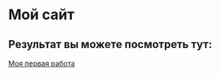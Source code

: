 # Мой сайт


## Результат вы можете посмотреть тут:
[Моя первая работа](https://elfmsn.github.io/first-site/)
